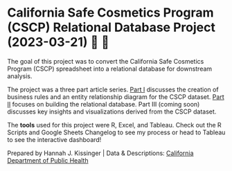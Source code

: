 # California Safe Cosmetics Program (CSCP) Relational Database Project (2023-03-21) :lipstick: :test_tube:

The goal of this project was to convert the California Safe Cosmetics Program (CSCP) spreadsheet into a relational database for downstream analysis.

The project was a three part article series. <a href="https://hjkissinger.info/CSCPpt1/">Part I<a> discusses the creation of business rules and an entity relationship diagram for the CSCP dataset. <a href="https://hjkissinger.info/CSCPpt2/">Part II</a> focuses on building the relational database. Part III (coming soon) discusses key insights and visualizations derived from the CSCP dataset.

The **tools** used for this project were R, Excel, and Tableau. Check out the R Scripts and Google Sheets Changelog to see my process or head to Tableau to see the interactive dashboard!

Prepared by Hannah J. Kissinger | Data & Descriptions: <a href="https://catalog.data.gov/dataset/chemicals-in-cosmetics-7d6ab">California Department of Public Health</a>
